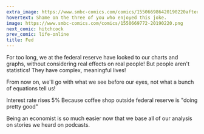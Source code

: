 ```yaml
---
extra_image: https://www.smbc-comics.com/comics/155066986420190220after.png
hovertext: Shame on the three of you who enjoyed this joke.
image: https://www.smbc-comics.com/comics/1550669772-20190220.png
next_comic: hitchcock
prev_comic: life-online
title: Fed
---
```


For too long, we at the federal reserve have looked to our charts and graphs, without considering real effects on real people! But people aren't statistics! They have complex, meaningful lives!

From now on, we'll go with what we see before our eyes, not what a bunch of equations tell us!

Interest rate rises 5% Because coffee shop outside federal reserve is "doing pretty good"

Being an economist is so much easier now that we base all of our analysis on stories we heard on podcasts.
